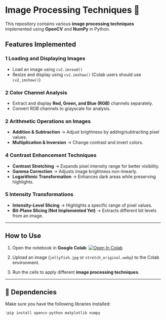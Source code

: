 # Image Processing Techniques 📸

This repository contains various **image processing techniques** implemented using **OpenCV** and **NumPy** in Python. 

##  Features Implemented

### **1 Loading and Displaying Images**
- Load an image using `cv2.imread()`
- Resize and display using `cv2.imshow()` (Colab users should use `cv2_imshow()`)

### **2 Color Channel Analysis**
- Extract and display **Red, Green, and Blue (RGB)** channels separately.
- Convert RGB channels to grayscale for analysis.

### **2 Arithmetic Operations on Images**
- **Addition & Subtraction** → Adjust brightness by adding/subtracting pixel values.
- **Multiplication & Inversion** → Change contrast and invert colors.

### **4 Contrast Enhancement Techniques**
- **Contrast Stretching** → Expands pixel intensity range for better visibility.
- **Gamma Correction** → Adjusts image brightness non-linearly.
- **Logarithmic Transformation** → Enhances dark areas while preserving highlights.

### **5 Intensity Transformations**
- **Intensity-Level Slicing** → Highlights a specific range of pixel values.
- **Bit-Plane Slicing (Not Implemented Yet)** → Extracts different bit levels from an image.

---

##  How to Use
1. Open the notebook in **Google Colab**:
   [![Open In Colab](https://colab.research.google.com/assets/colab-badge.svg)](https://colab.research.google.com/github/ranaehelal/Contrast-Enhancement/blob/main/jellyfish_analysis.ipynb)
   
2. Upload an image (`jellyfish.jpg` or `stretch_original.webp`) to the Colab environment.

3. Run the cells to apply different **image processing techniques**.

---

## 📌 Dependencies
Make sure you have the following libraries installed:
```python
!pip install opencv-python matplotlib numpy
